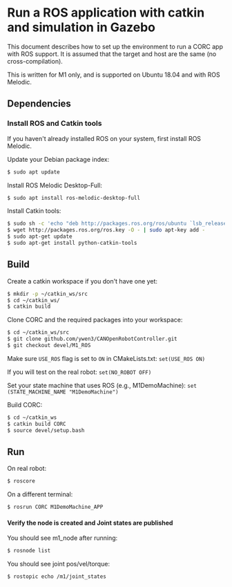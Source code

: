 # Run a ROS application with catkin and simulation in Gazebo

This document describes how to set up the environment to run a CORC app with ROS support. It is assumed that the target and host are the same (no cross-compilation).

This is written for M1 only, and is supported on Ubuntu 18.04 and with ROS Melodic. 

## Dependencies

### Install ROS and Catkin tools
If you haven't already installed ROS on your system, first install ROS Melodic.

Update your Debian package index:
```bash
$ sudo apt update
```

Install ROS Melodic Desktop-Full:
```bash
$ sudo apt install ros-melodic-desktop-full
```

Install Catkin tools:
```bash
$ sudo sh -c 'echo "deb http://packages.ros.org/ros/ubuntu `lsb_release -sc` main" > /etc/apt/sources.list.d/ros-latest.list'
$ wget http://packages.ros.org/ros.key -O - | sudo apt-key add -
$ sudo apt-get update
$ sudo apt-get install python-catkin-tools
```

## Build

Create a catkin workspace if you don't have one yet:
```bash
$ mkdir -p ~/catkin_ws/src
$ cd ~/catkin_ws/
$ catkin build
```

Clone CORC and the required packages into your workspace:
```bash
$ cd ~/catkin_ws/src
$ git clone github.com/ywen3/CANOpenRobotController.git
$ git checkout devel/M1_ROS
```

Make sure `USE_ROS` flag is set to `ON` in CMakeLists.txt:
```set(USE_ROS ON)```

If you will test on the real robot:
```set(NO_ROBOT OFF)```

Set your state machine that uses ROS (e.g., M1DemoMachine):
```set (STATE_MACHINE_NAME "M1DemoMachine")```

Build CORC:
```bash
$ cd ~/catkin_ws
$ catkin build CORC
$ source devel/setup.bash
```

## Run
On real robot:
```bash
$ roscore
```
On a different terminal:
```bash
$ rosrun CORC M1DemoMachine_APP
```

#### Verify the node is created and Joint states are published
You should see m1_node after running:
```bash
$ rosnode list 
```
You should see joint pos/vel/torque:
```bash
$ rostopic echo /m1/joint_states
```

